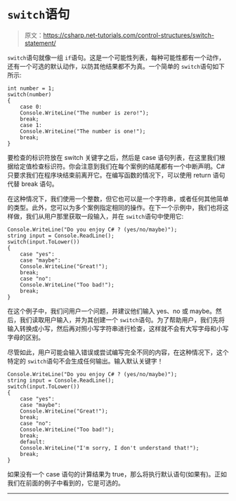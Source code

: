 # `switch`语句

> 原文：<https://csharp.net-tutorials.com/control-structures/switch-statement/>

`switch`语句就像一组 `if`语句。这是一个可能性列表，每种可能性都有一个动作，还有一个可选的默认动作，以防其他结果都不为真。一个简单的 `switch`语句如下所示:

```
int number = 1;
switch(number)
{
    case 0:
    Console.WriteLine("The number is zero!");
    break;
    case 1:
    Console.WriteLine("The number is one!");
    break;
}
```

要检查的标识符放在 switch 关键字之后，然后是 case 语句列表，在这里我们根据给定值检查标识符。你会注意到我们在每个案例的结尾都有一个中断声明。C#只要求我们在程序块结束前离开它。在编写函数的情况下，可以使用 return 语句代替 break 语句。

在这种情况下，我们使用一个整数，但它也可以是一个字符串，或者任何其他简单的类型。此外，您可以为多个案例指定相同的操作。在下一个示例中，我们也将这样做，我们从用户那里获取一段输入，并在 `switch`语句中使用它:

```
Console.WriteLine("Do you enjoy C# ? (yes/no/maybe)");
string input = Console.ReadLine();
switch(input.ToLower())
{
    case "yes":
    case "maybe":
    Console.WriteLine("Great!");
    break;
    case "no":
    Console.WriteLine("Too bad!");
    break;
}
```

在这个例子中，我们问用户一个问题，并建议他们输入 yes、no 或 maybe。然后，我们读取用户输入，并为其创建一个 `switch`语句。为了帮助用户，我们先将输入转换成小写，然后再对照小写字符串进行检查，这样就不会有大写字母和小写字母的区别。

<input type="hidden" name="IL_IN_ARTICLE">

尽管如此，用户可能会输入错误或尝试编写完全不同的内容，在这种情况下，这个特定的 `switch`语句不会生成任何输出。输入默认关键字！

```
Console.WriteLine("Do you enjoy C# ? (yes/no/maybe)");
string input = Console.ReadLine();
switch(input.ToLower())
{
    case "yes":
    case "maybe":
    Console.WriteLine("Great!");
    break;
    case "no":
    Console.WriteLine("Too bad!");
    break;
    default:
    Console.WriteLine("I'm sorry, I don't understand that!");
    break;
}
```

如果没有一个 case 语句的计算结果为 true，那么将执行默认语句(如果有)。正如我们在前面的例子中看到的，它是可选的。

* * *